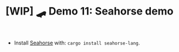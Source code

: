 # [WIP] 🛹 Demo 11: Seahorse demo

<br>

* Install [Seahorse](https://seahorse-lang.org/docs/installation) with: `cargo install seahorse-lang`.

